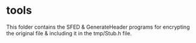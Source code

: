 # tools

This folder contains the SFED & GenerateHeader programs for encrypting the original file & including it in the tmp/Stub.h file.
